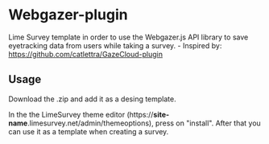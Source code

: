 # Webgazer-plugin
 
Lime Survey template in order to use the Webgazer.js API library to save eyetracking data from users while taking a survey. - Inspired by: https://github.com/catlettra/GazeCloud-plugin

## Usage
Download the .zip and add it as a desing template.

In the the LimeSurvey theme editor (https://**site-name**.limesurvey.net/admin/themeoptions), press on "install". After that you can use it as a template when creating a survey.

